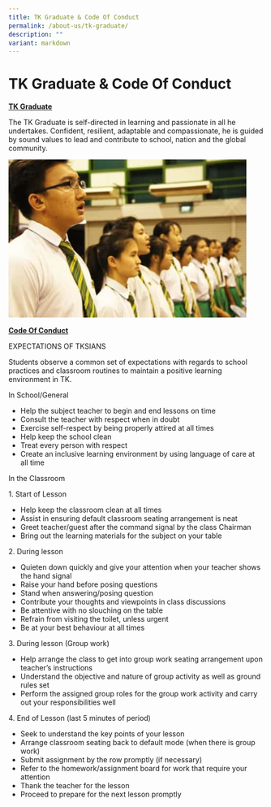 ```yaml
---
title: TK Graduate & Code Of Conduct
permalink: /about-us/tk-graduate/
description: ""
variant: markdown
---
```

# TK Graduate &amp; Code Of Conduct

<b><u>TK Graduate</u></b>

The TK Graduate is self-directed in learning and passionate in all he undertakes. Confident, resilient, adaptable and compassionate, he is guided by sound values to lead and contribute to school, nation and the global community.

![](/images/About%20us/1-2.jpg)

<b><u>Code Of Conduct</u></b>

EXPECTATIONS OF TKSIANS

Students observe a common set of expectations with regards to school practices and classroom routines to maintain a positive learning environment in TK.

In School/General

*   Help the subject teacher to begin and end lessons on time
*   Consult the teacher with respect when in doubt
*   Exercise self-respect by being properly attired at all times
*   Help keep the school clean
*   Treat every person with respect
*   Create an inclusive learning environment by using language of care at all time

In the Classroom

1\.  Start of Lesson

*   Help keep the classroom clean at all times
*   Assist in ensuring default classroom seating arrangement is neat
*   Greet teacher/guest after the command signal by the class Chairman
*   Bring out the learning materials for the subject on your table

2\.  During lesson

*   Quieten down quickly and give your attention when your teacher shows the hand signal
*   Raise your hand before posing questions
*   Stand when answering/posing question
*   Contribute your thoughts and viewpoints in class discussions
*   Be attentive with no slouching on the table
*   Refrain from visiting the toilet, unless urgent
*   Be at your best behaviour at all times

3\.  During lesson (Group work)

*   Help arrange the class to get into group work seating arrangement upon teacher’s instructions
*   Understand the objective and nature of group activity as well as ground rules set
*   Perform the assigned group roles for the group work activity and carry out your responsibilities well

4\.  End of Lesson (last 5 minutes of period)

*   Seek to understand the key points of your lesson
*   Arrange classroom seating back to default mode (when there is group work)
*   Submit assignment by the row promptly (if necessary)
*   Refer to the homework/assignment board for work that require your attention
*   Thank the teacher for the lesson
*   Proceed to prepare for the next lesson promptly
